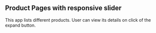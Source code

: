 ## Product Pages with responsive slider

This app lists different products. User can view its details on click of the expand button.  